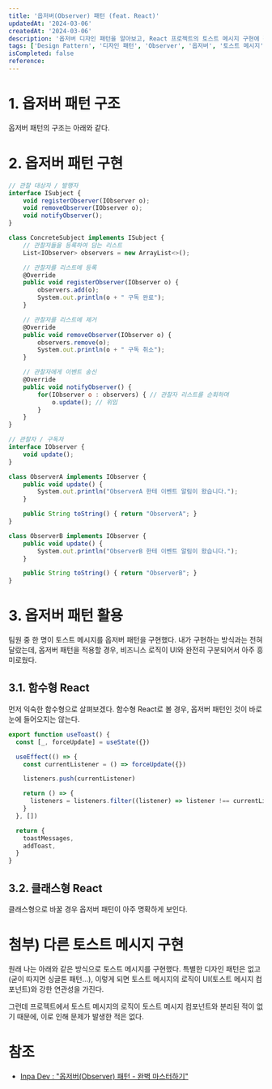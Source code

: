 ```yaml
---
title: '옵저버(Observer) 패턴 (feat. React)'
updatedAt: '2024-03-06'
createdAt: '2024-03-06'
description: '옵저버 디자인 패턴을 알아보고, React 프로젝트의 토스트 메시지 구현에 활용해보자'
tags: ['Design Pattern', '디자인 패턴', 'Observer', '옵저버', '토스트 메시지']
isCompleted: false
reference:
---
```


# 1. 옵저버 패턴 구조

옵저버 패턴의 구조는 아래와 같다.

# 2. 옵저버 패턴 구현

```js
// 관찰 대상자 / 발행자
interface ISubject {
    void registerObserver(IObserver o);
    void removeObserver(IObserver o);
    void notifyObserver();
}

class ConcreteSubject implements ISubject {
    // 관찰자들을 등록하여 담는 리스트
    List<IObserver> observers = new ArrayList<>();

    // 관찰자를 리스트에 등록
    @Override
    public void registerObserver(IObserver o) {
        observers.add(o);
        System.out.println(o + " 구독 완료");
    }

    // 관찰자를 리스트에 제거
    @Override
    public void removeObserver(IObserver o) {
        observers.remove(o);
        System.out.println(o + " 구독 취소");
    }

    // 관찰자에게 이벤트 송신
    @Override
    public void notifyObserver() {
        for(IObserver o : observers) { // 관찰자 리스트를 순회하며
            o.update(); // 위임
        }
    }
}
```

```js
// 관찰자 / 구독자
interface IObserver {
    void update();
}

class ObserverA implements IObserver {
    public void update() {
        System.out.println("ObserverA 한테 이벤트 알림이 왔습니다.");
    }

    public String toString() { return "ObserverA"; }
}

class ObserverB implements IObserver {
    public void update() {
        System.out.println("ObserverB 한테 이벤트 알림이 왔습니다.");
    }

    public String toString() { return "ObserverB"; }
}
```

# 3. 옵저버 패턴 활용

팀원 중 한 명이 토스트 메시지를 옵저버 패턴을 구현했다. 내가 구현하는 방식과는 전혀 달랐는데, 옵저버 패턴을 적용할 경우, 비즈니스 로직이 UI와 완전히 구분되어서 아주 흥미로웠다.

## 3.1. 함수형 React

먼저 익숙한 함수형으로 살펴보겠다. 함수형 React로 볼 경우, 옵저버 패턴인 것이 바로 눈에 들어오지는 않는다.

```js
export function useToast() {
  const [_, forceUpdate] = useState({})

  useEffect(() => {
    const currentListener = () => forceUpdate({})

    listeners.push(currentListener)

    return () => {
      listeners = listeners.filter((listener) => listener !== currentListener)
    }
  }, [])

  return {
    toastMessages,
    addToast,
  }
}
```

## 3.2. 클래스형 React

클래스형으로 바꿀 경우 옵저버 패턴이 아주 명확하게 보인다.

# 첨부) 다른 토스트 메시지 구현

원래 나는 아래와 같은 방식으로 토스트 메시지를 구현했다. 특별한 디자인 패턴은 없고 (굳이 따지면 싱글톤 패턴...), 이렇게 되면 토스트 메시지의 로직이 UI(토스트 메시지 컴포넌트)와 강한 연관성을 가진다.

그런데 프로젝트에서 토스트 메시지의 로직이 토스트 메시지 컴포넌트와 분리된 적이 없기 때문에, 이로 인해 문제가 발생한 적은 없다.

# 참조

- [Inpa Dev : "옵저버(Observer) 패턴 - 완벽 마스터하기"](<https://inpa.tistory.com/entry/GOF-%F0%9F%92%A0-%EC%98%B5%EC%A0%80%EB%B2%84Observer-%ED%8C%A8%ED%84%B4-%EC%A0%9C%EB%8C%80%EB%A1%9C-%EB%B0%B0%EC%9B%8C%EB%B3%B4%EC%9E%90#:~:text=%EC%98%B5%EC%A0%80%EB%B2%84%20%ED%8C%A8%ED%84%B4(Observer%20Pattern)%EC%9D%80,%EB%A5%BC%20%EC%B7%A8%ED%95%98%EB%8A%94%20%ED%96%89%EB%8F%99%20%ED%8C%A8%ED%84%B4%EC%9D%B4%EB%8B%A4.>)

